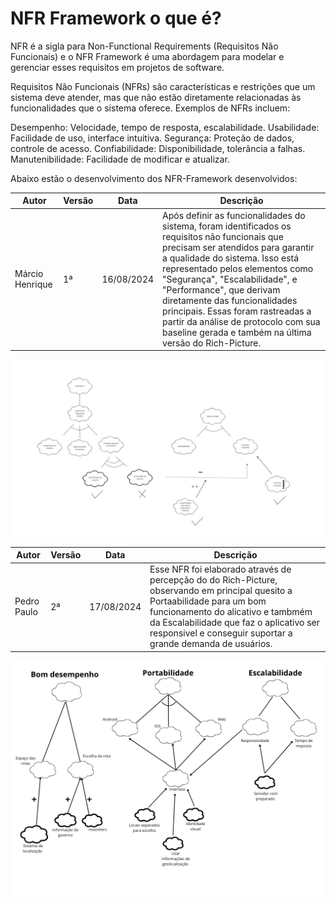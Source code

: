 # NFR Framework o que é?
NFR é a sigla para Non-Functional Requirements (Requisitos Não Funcionais) e o NFR Framework é uma abordagem para modelar e gerenciar esses requisitos em projetos de software.

Requisitos Não Funcionais (NFRs) são características e restrições que um sistema deve atender, mas que não estão diretamente relacionadas às funcionalidades que o sistema oferece. Exemplos de NFRs incluem:

Desempenho: Velocidade, tempo de resposta, escalabilidade.
Usabilidade: Facilidade de uso, interface intuitiva.
Segurança: Proteção de dados, controle de acesso.
Confiabilidade: Disponibilidade, tolerância a falhas.
Manutenibilidade: Facilidade de modificar e atualizar.

Abaixo estão o desenvolvimento dos NFR-Framework desenvolvidos:


|Autor| Versão          |Data| Descrição |
|----|----|---------- |-----|
|Márcio Henrique| 1ª | 16/08/2024 |Após definir as funcionalidades do sistema, foram identificados os requisitos não funcionais que precisam ser atendidos para garantir a qualidade do sistema. Isso está representado pelos elementos como "Segurança", "Escalabilidade", e "Performance", que derivam diretamente das funcionalidades principais. Essas foram rastreadas a partir da análise de protocolo com sua baseline gerada e também na última versão do Rich-Picture.|

![Primeira Versão](<../assets/NFR/Pessoal - Quadro 2.png>)

|Autor| Versão          |Data| Descrição |
|----|----|---------- |-----|
|Pedro Paulo| 2ª | 17/08/2024 |Esse NFR foi elaborado através de percepção do do Rich-Picture, observando em principal quesito a Portaabilidade para um bom funcionamento do alicativo e tambmém da Escalabilidade que faz o aplicativo ser responsivel e conseguir suportar a grande demanda de usuários.|

![Segunda Versão](<../assets/NFR/NFR  MoovitV1.png>)
